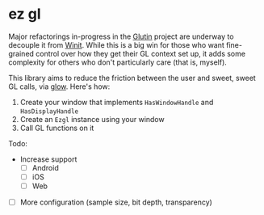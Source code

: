 # ez gl

Major refactorings in-progress in the [Glutin](https://github.com/rust-windowing/glutin)
project are underway to decouple it from [Winit](https://github.com/rust-windowing/winit).
While this is a big win for those who want fine-grained control over how they
get their GL context set up, it adds some complexity for others who don't
particularly care (that is, myself).

This library aims to reduce the friction between the user and sweet, sweet GL
calls, via [glow](https://github.com/grovesNL/glow). Here's how:

1. Create your window that implements `HasWindowHandle` and `HasDisplayHandle`
2. Create an `Ezgl` instance using your window
3. Call GL functions on it

Todo:

- Increase support
  - [ ] Android
  - [ ] iOS
  - [ ] Web
- [ ] More configuration (sample size, bit depth, transparency)
